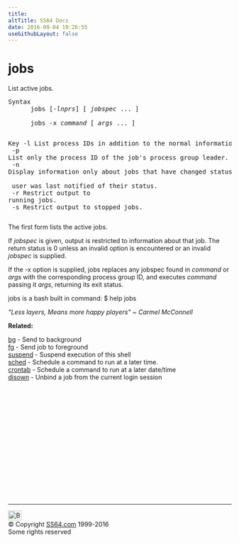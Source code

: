 ```yaml
---
title:
altTitle: SS64 Docs
date: 2016-09-04 19:26:55
useGithubLayout: false
---
```

<!-- #BeginLibraryItem "/Library/head_osx.lbi" --><!-- #EndLibraryItem --><h1>jobs</h1> 
<p>List active jobs.</p>
<pre>Syntax
      jobs [-<i>lnprs</i>] [ <i>jobspec</i> ... ]
<br>      jobs -x <i>command</i> [ <i>args</i> ... ]

Key
   -l     List process IDs in addition to the normal information.<br>   -p     List only the process ID of the job's process group leader.<br>   -n     Display information only about jobs that have changed status since the <br>          user was last notified of their status.<br>   -r     Restrict output to running jobs.<br>   -s     Restrict output to stopped jobs.</pre>
<p>The first form lists the active jobs.</p>
<p>If <i>jobspec</i> is given, output is restricted to information about that job. The return status is 0 unless an invalid option is encountered or an invalid <i>jobspec</i> is supplied.</p>
<p> If the -x option is supplied, jobs replaces any jobspec found in <i>command</i> or <i>args</i> with the corresponding process group ID, and executes <i>command</i> passing it <i>args</i>, returning its exit status.</p>
<p>jobs is a bash built in command: <span class="code"> $ help jobs </span></p>
<p class="quote"><i>"Less layers, Means more happy players" ~ Carmel 
  McConnell</i></p>
<p><b>Related:</b></p>
<p><a href="bg.html">bg</a> - Send to background<br>
<a href="fg.html">fg</a> - Send job to foreground<br>
<a href="suspend.html">suspend</a> - Suspend execution of this shell<br>
<a href="sched.html">sched</a> - Schedule a command to run at a later time.<br>
<a href="crontab.html">crontab</a> - Schedule a command to run at a later date/time<br>
<a href="disown.html">disown</a> - Unbind a job from the current login session</p><!-- #BeginLibraryItem "/Library/foot_osx.lbi" --><p>
<!-- OSX300 -->
<ins class="adsbygoogle" style="display:inline-block;width:300px;height:250px" data-ad-client="ca-pub-6140977852749469" data-ad-slot="1823340303"></ins>
<script>
(adsbygoogle = window.adsbygoogle || []).push({});
</script></p>
<hr>
<div id="bl" class="footer"><a href="jobs.html#"><img src="../images/top.png" width="30" height="22" alt="Back to the Top"></a></div>
<div id="br" class="footer, tagline">© Copyright <a href="http://ss64.com/">SS64.com</a> 1999-2016<br>
Some rights reserved</div><!-- #EndLibraryItem -->

